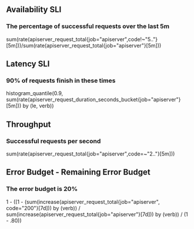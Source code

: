 ## Availability SLI
### The percentage of successful requests over the last 5m

sum(rate(apiserver_request_total{job="apiserver",code!~"5.."}[5m]))/sum(rate(apiserver_request_total{job="apiserver"}[5m]))

## Latency SLI
### 90% of requests finish in these times

histogram_quantile(0.9,
sum(rate(apiserver_request_duration_seconds_bucket{job="apiserver"}[5m])) by (le, verb))

## Throughput
### Successful requests per second

sum(rate(apiserver_request_total{job="apiserver",code=~"2.."}[5m]))

## Error Budget - Remaining Error Budget
### The error budget is 20%

1 - ((1 - (sum(increase(apiserver_request_total{job="apiserver", code="200"}[7d])) by (verb)) / sum(increase(apiserver_request_total{job="apiserver"}[7d])) by (verb)) / (1 - .80))